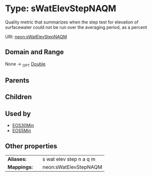 
# Type: sWatElevStepNAQM


Quality metric that summarizes when the step test for elevation of surfacewater could not be run over the averaging period, as a percent

URI: [neon:sWatElevStepNAQM](https://data.neonscience.org/sWatElevStepNAQM)


## Domain and Range

None ->  <sub>OPT</sub> [Double](types/Double.md)

## Parents


## Children


## Used by

 * [EOS30Min](EOS30Min.md)
 * [EOS5Min](EOS5Min.md)

## Other properties

|  |  |  |
| --- | --- | --- |
| **Aliases:** | | s wat elev step n a q m |
| **Mappings:** | | neon:sWatElevStepNAQM |

